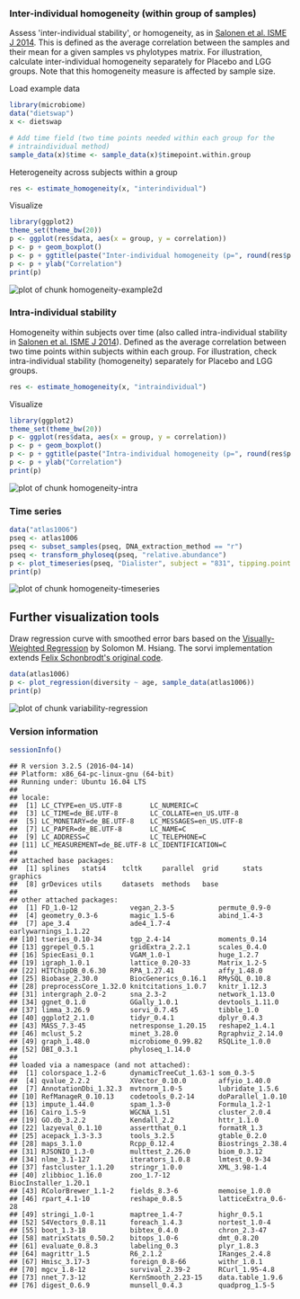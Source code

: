 ### Inter-individual homogeneity (within group of samples)

Assess 'inter-individual stability', or homogeneity, as in [Salonen et al. ISME J 2014](http://www.nature.com/ismej/journal/v8/n11/full/ismej201463a.html). This is defined as the average correlation between the samples and their mean for a given samples vs phylotypes matrix. For illustration, calculate inter-individual homogeneity separately for Placebo and LGG groups. Note that this homogeneity measure is affected by sample size.

Load example data


```r
library(microbiome)
data("dietswap")
x <- dietswap

# Add time field (two time points needed within each group for the 
# intraindividual method)
sample_data(x)$time <- sample_data(x)$timepoint.within.group
```


Heterogeneity across subjects within a group


```r
res <- estimate_homogeneity(x, "interindividual")
```


Visualize


```r
library(ggplot2)
theme_set(theme_bw(20))
p <- ggplot(res$data, aes(x = group, y = correlation))
p <- p + geom_boxplot()
p <- p + ggtitle(paste("Inter-individual homogeneity (p=", round(res$p.value, 6), ")", sep = ""))
p <- p + ylab("Correlation")
print(p)
```

![plot of chunk homogeneity-example2d](figure/homogeneity-example2d-1.png)


### Intra-individual stability

Homogeneity within subjects over time (also called intra-individual stability in [Salonen et al. ISME J 2014](http://www.nature.com/ismej/journal/v8/n11/full/ismej201463a.html)). Defined as the average correlation between two time points within subjects within each group. For illustration, check intra-individual stability (homogeneity) separately for Placebo and LGG groups.


```r
res <- estimate_homogeneity(x, "intraindividual")
```


Visualize


```r
library(ggplot2)
theme_set(theme_bw(20))
p <- ggplot(res$data, aes(x = group, y = correlation))
p <- p + geom_boxplot()
p <- p + ggtitle(paste("Intra-individual homogeneity (p=", round(res$p.value, 6), ")"))
p <- p + ylab("Correlation")
print(p)
```

![plot of chunk homogeneity-intra](figure/homogeneity-intra-1.png)


### Time series


```r
data("atlas1006")
pseq <- atlas1006
pseq <- subset_samples(pseq, DNA_extraction_method == "r")
pseq <- transform_phyloseq(pseq, "relative.abundance")
p <- plot_timeseries(pseq, "Dialister", subject = "831", tipping.point = 0.5)
print(p)
```

![plot of chunk homogeneity-timeseries](figure/homogeneity-timeseries-1.png)


## Further visualization tools

Draw regression curve with smoothed error bars based on
the [Visually-Weighted Regression](http://www.fight-entropy.com/2012/07/visually-weighted-regression.html) by Solomon M. Hsiang. The sorvi implementation extends [Felix Schonbrodt's original code](http://www.nicebread.de/visually-weighted-watercolor-plots-new-variants-please-vote/).


```r
data(atlas1006)
p <- plot_regression(diversity ~ age, sample_data(atlas1006))
print(p)
```

![plot of chunk variability-regression](figure/variability-regression-1.png)

### Version information


```r
sessionInfo()
```

```
## R version 3.2.5 (2016-04-14)
## Platform: x86_64-pc-linux-gnu (64-bit)
## Running under: Ubuntu 16.04 LTS
## 
## locale:
##  [1] LC_CTYPE=en_US.UTF-8       LC_NUMERIC=C              
##  [3] LC_TIME=de_BE.UTF-8        LC_COLLATE=en_US.UTF-8    
##  [5] LC_MONETARY=de_BE.UTF-8    LC_MESSAGES=en_US.UTF-8   
##  [7] LC_PAPER=de_BE.UTF-8       LC_NAME=C                 
##  [9] LC_ADDRESS=C               LC_TELEPHONE=C            
## [11] LC_MEASUREMENT=de_BE.UTF-8 LC_IDENTIFICATION=C       
## 
## attached base packages:
##  [1] splines   stats4    tcltk     parallel  grid      stats     graphics 
##  [8] grDevices utils     datasets  methods   base     
## 
## other attached packages:
##  [1] FD_1.0-12             vegan_2.3-5           permute_0.9-0        
##  [4] geometry_0.3-6        magic_1.5-6           abind_1.4-3          
##  [7] ape_3.4               ade4_1.7-4            earlywarnings_1.1.22 
## [10] tseries_0.10-34       tgp_2.4-14            moments_0.14         
## [13] ggrepel_0.5.1         gridExtra_2.2.1       scales_0.4.0         
## [16] SpiecEasi_0.1         VGAM_1.0-1            huge_1.2.7           
## [19] igraph_1.0.1          lattice_0.20-33       Matrix_1.2-5         
## [22] HITChipDB_0.6.30      RPA_1.27.41           affy_1.48.0          
## [25] Biobase_2.30.0        BiocGenerics_0.16.1   RMySQL_0.10.8        
## [28] preprocessCore_1.32.0 knitcitations_1.0.7   knitr_1.12.3         
## [31] intergraph_2.0-2      sna_2.3-2             network_1.13.0       
## [34] ggnet_0.1.0           GGally_1.0.1          devtools_1.11.0      
## [37] limma_3.26.9          sorvi_0.7.45          tibble_1.0           
## [40] ggplot2_2.1.0         tidyr_0.4.1           dplyr_0.4.3          
## [43] MASS_7.3-45           netresponse_1.20.15   reshape2_1.4.1       
## [46] mclust_5.2            minet_3.28.0          Rgraphviz_2.14.0     
## [49] graph_1.48.0          microbiome_0.99.82    RSQLite_1.0.0        
## [52] DBI_0.3.1             phyloseq_1.14.0      
## 
## loaded via a namespace (and not attached):
##  [1] colorspace_1.2-6      dynamicTreeCut_1.63-1 som_0.3-5            
##  [4] qvalue_2.2.2          XVector_0.10.0        affyio_1.40.0        
##  [7] AnnotationDbi_1.32.3  mvtnorm_1.0-5         lubridate_1.5.6      
## [10] RefManageR_0.10.13    codetools_0.2-14      doParallel_1.0.10    
## [13] impute_1.44.0         spam_1.3-0            Formula_1.2-1        
## [16] Cairo_1.5-9           WGCNA_1.51            cluster_2.0.4        
## [19] GO.db_3.2.2           Kendall_2.2           httr_1.1.0           
## [22] lazyeval_0.1.10       assertthat_0.1        formatR_1.3          
## [25] acepack_1.3-3.3       tools_3.2.5           gtable_0.2.0         
## [28] maps_3.1.0            Rcpp_0.12.4           Biostrings_2.38.4    
## [31] RJSONIO_1.3-0         multtest_2.26.0       biom_0.3.12          
## [34] nlme_3.1-127          iterators_1.0.8       lmtest_0.9-34        
## [37] fastcluster_1.1.20    stringr_1.0.0         XML_3.98-1.4         
## [40] zlibbioc_1.16.0       zoo_1.7-12            BiocInstaller_1.20.1 
## [43] RColorBrewer_1.1-2    fields_8.3-6          memoise_1.0.0        
## [46] rpart_4.1-10          reshape_0.8.5         latticeExtra_0.6-28  
## [49] stringi_1.0-1         maptree_1.4-7         highr_0.5.1          
## [52] S4Vectors_0.8.11      foreach_1.4.3         nortest_1.0-4        
## [55] boot_1.3-18           bibtex_0.4.0          chron_2.3-47         
## [58] matrixStats_0.50.2    bitops_1.0-6          dmt_0.8.20           
## [61] evaluate_0.8.3        labeling_0.3          plyr_1.8.3           
## [64] magrittr_1.5          R6_2.1.2              IRanges_2.4.8        
## [67] Hmisc_3.17-3          foreign_0.8-66        withr_1.0.1          
## [70] mgcv_1.8-12           survival_2.39-2       RCurl_1.95-4.8       
## [73] nnet_7.3-12           KernSmooth_2.23-15    data.table_1.9.6     
## [76] digest_0.6.9          munsell_0.4.3         quadprog_1.5-5
```

